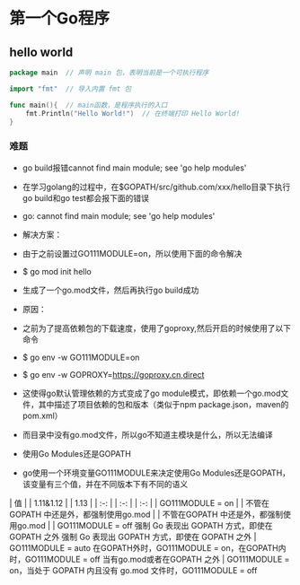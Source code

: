# 第一个Go程序

## hello world

```go
package main  // 声明 main 包，表明当前是一个可执行程序

import "fmt"  // 导入内置 fmt 包

func main(){  // main函数，是程序执行的入口
    fmt.Println("Hello World!")  // 在终端打印 Hello World!
}
```

### 难题

- go build报错cannot find main module; see 'go help modules'

- 在学习golang的过程中，在$GOPATH/src/github.com/xxx/hello目录下执行go build和go test都会报下面的错误
- go: cannot find main module; see 'go help modules'

- 解决方案：
- 由于之前设置过GO111MODULE=on，所以使用下面的命令解决
- $ go mod init hello
- 生成了一个go.mod文件，然后再执行go build成功

- 原因：
- 之前为了提高依赖包的下载速度，使用了goproxy,然后开启的时候使用了以下命令
- $ go env -w GO111MODULE=on
- $ go env -w GOPROXY=https://goproxy.cn,direct
- 这使得go默认管理依赖的方式变成了go module模式，即依赖一个go.mod文件，其中描述了项目依赖的包和版本（类似于npm package.json，maven的pom.xml）
- 而目录中没有go.mod文件，所以go不知道主模块是什么，所以无法编译

- 使用Go Modules还是GOPATH
- go使用一个环境变量GO111MODULE来决定使用Go Modules还是GOPATH，该变量有三个值，并在不同版本下有不同的语义

| 值 | | 1.11&1.12 | | 1.13 |
| :-: | | :-: | | :-: |
| GO111MODULE = on | | 不管在GOPATH 中还是外，都强制使用go.mod | | 不管在GOPATH 中还是外，都强制使用go.mod |
| GO111MODULE = off	强制 Go 表现出 GOPATH 方式，即使在 GOPATH 之外	强制 Go 表现出 GOPATH 方式，即使在 GOPATH 之外
| GO111MODULE = auto	在GOPATH外时，GO111MODULE = on，在GOPATH内时，GO111MODULE = off	当有go.mod或者在GOPATH 之外
| GO111MODULE = on，当处于 GOPATH 内且没有 go.mod 文件时，GO111MODULE = off